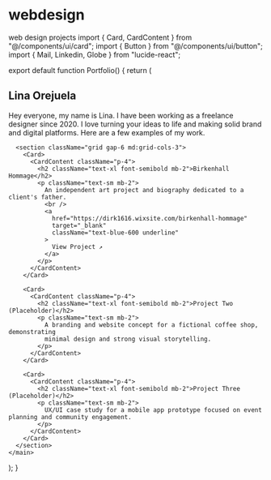 # webdesign
web design projects 
import { Card, CardContent } from "@/components/ui/card";
import { Button } from "@/components/ui/button";
import { Mail, Linkedin, Globe } from "lucide-react";

export default function Portfolio() {
  return (
    <main className="min-h-screen bg-white text-gray-900 p-6 md:p-12 font-sans">
      <section className="max-w-4xl mx-auto text-center">
        <h1 className="text-4xl font-bold mb-2">Lina Orejuela</h1>
        <p className="text-lg mb-6">
          Hey everyone, my name is Lina. I have been working as a freelance designer since 2020.
          I love turning your ideas to life and making solid brand and digital platforms.
          Here are a few examples of my work.
        </p>
        <div className="flex justify-center gap-4 mb-12">
          <a href="mailto:you@example.com" aria-label="Email">
            <Mail className="w-5 h-5" />
          </a>
          <a href="https://linkedin.com/in/yourprofile" target="_blank" aria-label="LinkedIn">
            <Linkedin className="w-5 h-5" />
          </a>
          <a href="https://yourwebsite.com" target="_blank" aria-label="Website">
            <Globe className="w-5 h-5" />
          </a>
        </div>
      </section>

      <section className="grid gap-6 md:grid-cols-3">
        <Card>
          <CardContent className="p-4">
            <h2 className="text-xl font-semibold mb-2">Birkenhall Hommage</h2>
            <p className="text-sm mb-2">
              An independent art project and biography dedicated to a client's father.
              <br />
              <a
                href="https://dirk1616.wixsite.com/birkenhall-hommage"
                target="_blank"
                className="text-blue-600 underline"
              >
                View Project ↗
              </a>
            </p>
          </CardContent>
        </Card>

        <Card>
          <CardContent className="p-4">
            <h2 className="text-xl font-semibold mb-2">Project Two (Placeholder)</h2>
            <p className="text-sm mb-2">
              A branding and website concept for a fictional coffee shop, demonstrating
              minimal design and strong visual storytelling.
            </p>
          </CardContent>
        </Card>

        <Card>
          <CardContent className="p-4">
            <h2 className="text-xl font-semibold mb-2">Project Three (Placeholder)</h2>
            <p className="text-sm mb-2">
              UX/UI case study for a mobile app prototype focused on event planning and community engagement.
            </p>
          </CardContent>
        </Card>
      </section>
    </main>
  );
}
